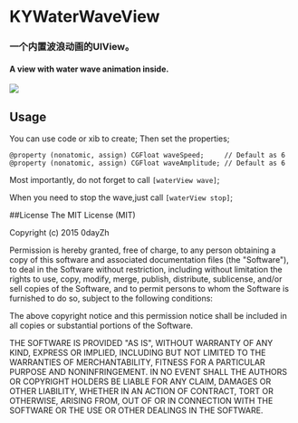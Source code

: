 # KYWaterWaveView

### 一个内置波浪动画的UIView。
#### A view with water wave animation inside.

![](water.gif)


## Usage

 You can use code or xib to create;
 Then set the properties;
 
 ```
@property (nonatomic, assign) CGFloat waveSpeed;     // Default as 6
@property (nonatomic, assign) CGFloat waveAmplitude; // Default as 6
 ```
 
 Most importantly, do not forget to call `[waterView wave]`; 
 
 When you need to stop the wave,just call `[waterView stop]`;
 
 

##License
The MIT License (MIT)

Copyright (c) 2015 0dayZh

Permission is hereby granted, free of charge, to any person obtaining a copy
of this software and associated documentation files (the "Software"), to deal
in the Software without restriction, including without limitation the rights
to use, copy, modify, merge, publish, distribute, sublicense, and/or sell
copies of the Software, and to permit persons to whom the Software is
furnished to do so, subject to the following conditions:

The above copyright notice and this permission notice shall be included in all
copies or substantial portions of the Software.

THE SOFTWARE IS PROVIDED "AS IS", WITHOUT WARRANTY OF ANY KIND, EXPRESS OR
IMPLIED, INCLUDING BUT NOT LIMITED TO THE WARRANTIES OF MERCHANTABILITY,
FITNESS FOR A PARTICULAR PURPOSE AND NONINFRINGEMENT. IN NO EVENT SHALL THE
AUTHORS OR COPYRIGHT HOLDERS BE LIABLE FOR ANY CLAIM, DAMAGES OR OTHER
LIABILITY, WHETHER IN AN ACTION OF CONTRACT, TORT OR OTHERWISE, ARISING FROM,
OUT OF OR IN CONNECTION WITH THE SOFTWARE OR THE USE OR OTHER DEALINGS IN THE
SOFTWARE.
